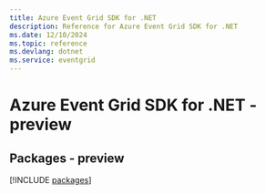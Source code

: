 ```yaml
---
title: Azure Event Grid SDK for .NET
description: Reference for Azure Event Grid SDK for .NET
ms.date: 12/10/2024
ms.topic: reference
ms.devlang: dotnet
ms.service: eventgrid
---
```

# Azure Event Grid SDK for .NET - preview
## Packages - preview
[!INCLUDE [packages](event-grid-index.md)]